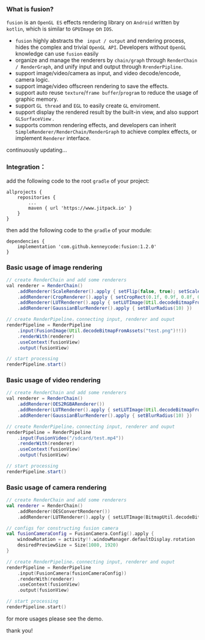 ### What is fusion?

`fusion` is an `OpenGL ES` effects rendering library on `Android` written by `kotlin`, which is similar to `GPUImage` on `IOS`.

- `fusion` highly abstracts the ` input / output` and rendering process, hides the complex and trivial `OpenGL API`. Developers without `OpenGL` knowledge can use `fusion` easily
- organize and manage the renderers by `chain/graph` through `RenderChain / RenderGraph`, and unify input and output through `RrenderPipline`.
- support image/video/camera as input, and video decode/encode, camera logic.
- support image/video offscreen rendering to save the effects.
- support auto reuse `texture`/`frame buffer`/`program` to reduce the usage of graphic memory.
- support `GL thread` and `EGL`  to easily create `GL` enviroment.
- support display the rendered result by the built-in view, and also support `GLSurfaceView` .
- supports common rendering effects, and developers can inherit `SimpleRenderer/RenderChain/RenderGraph` to achieve complex effects, or implement `Renderer` interface.

continuously updating...

### Integration：

add the following code to the root `gradle` of your project:

```
allprojects {
    repositories {
    	...
    	maven { url 'https://www.jitpack.io' }
    }
}
```

then add the following code to the `gradle` of your module:

```
dependencies {
	implementation 'com.github.kenneycode:fusion:1.2.0'
}
```

### Basic usage of image rendering

```java
// create RenderChain and add some renderers
val renderer = RenderChain()
	.addRenderer(ScaleRenderer().apply { setFlip(false, true); setScale(0.8f) })
	.addRenderer(CropRenderer().apply { setCropRect(0.1f, 0.9f, 0.8f, 0.2f) })
	.addRenderer(LUTRenderer().apply { setLUTImage(Util.decodeBitmapFromAssets("test_lut.png")!!); setLUTStrength(0.8f) })
	.addRenderer(GaussianBlurRenderer().apply { setBlurRadius(10) })

// create RenderPipeline，connecting input, renderer and ouput
renderPipeline = RenderPipeline
	.input(FusionImage(Util.decodeBitmapFromAssets("test.png")!!))
	.renderWith(renderer)
	.useContext(fusionView)
	.output(fusionView)

// start processing
renderPipeline.start()
```

### Basic usage of video rendering

```java
// create RenderChain and add some renderers
val renderer = RenderChain()
	.addRenderer(OES2RGBARenderer())
	.addRenderer(LUTRenderer().apply { setLUTImage(Util.decodeBitmapFromAssets("test_lut.png")!!); setLUTStrength(0.8f) })
	.addRenderer(GaussianBlurRenderer().apply { setBlurRadius(10) })

// create RenderPipeline，connecting input, renderer and ouput
renderPipeline = RenderPipeline
    .input(FusionVideo("/sdcard/test.mp4"))
    .renderWith(renderer)
    .useContext(fusionView)
    .output(fusionView)

// start processing
renderPipeline.start()
```
### Basic usage of camera rendering

```kotlin
// create RenderChain and add some renderers
val renderer = RenderChain()
	.addRenderer(OESConvertRenderer())
	.addRenderer(LUTRenderer().apply { setLUTImage(BitmapUtil.decodeBitmapFromAssets("test_lut.png")!!); setLUTStrength(0.8f) })

// configs for constructing fusion camera
val fusionCameraConfig = FusionCamera.Config().apply {
    windowRotation = activity!!.windowManager.defaultDisplay.rotation
    desiredPreviewSize = Size(1080, 1920)
}

// create RenderPipeline，connecting input, renderer and ouput
renderPipeline = RenderPipeline
    .input(FusionCamera(fusionCameraConfig))
    .renderWith(renderer)
    .useContext(fusionView)
    .output(fusionView)

// start processing
renderPipeline.start()
```
for more usages please see the demo.

thank you!